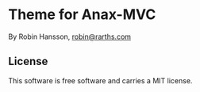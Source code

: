 Theme for Anax-MVC
=========



By Robin Hansson, robin@rarths.com



License
------------------

This software is free software and carries a MIT license.